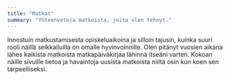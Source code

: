```yaml
---
title: "Matkat"
summary: "Yhteenvetoja matkoista, joita olen tehnyt."
---
```


Innostuin matkustamisesta opiskeluaikoina ja silloin tajusin, kuinka suuri rooli näillä seikkailuilla on omalle hyvinvoinnille. Olen pitänyt vuosien aikana lähes kaikista matkoista matkapäiväkirjaa lähinnä itseäni varten. Kokoan näille sivuille tietoa ja havaintoja uusista matkoista niiltä osin kun koen sen tarpeelliseksi.